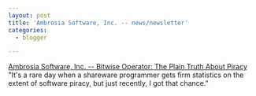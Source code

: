 ```yaml
---
layout: post
title: 'Ambrosia Software, Inc. -- news/newsletter'
categories:
  - blogger

---
```


[Ambrosia Software, Inc. -- Bitwise Operator: The Plain Truth About Piracy](http://www.ambrosiasw.com/cgi-bin/ubb/newsdisplay.cgi?action=topics&number=14&forum=The%20Ambrosia%20Times%20Newsletter&DaysPrune=25&article=000052&startpoint=) "It's a rare day when a shareware programmer gets firm statistics on the extent of software piracy, but just recently, I got that chance."
